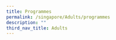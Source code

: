 ```yaml
---
title: Programmes
permalink: /singapore/Adults/programmes
description: ""
third_nav_title: Adults
---
```

